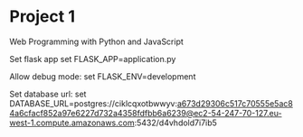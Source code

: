 # Project 1

Web Programming with Python and JavaScript

Set flask app
set FLASK_APP=application.py

Allow debug mode:
set FLASK_ENV=development


Set database url:
set DATABASE_URL=postgres://ciklcqxotbwwyv:a673d29306c517c70555e5ac84a6cfacf852a97e6227d732a4358fdfbb6a6239@ec2-54-247-70-127.eu-west-1.compute.amazonaws.com:5432/d4vhdold7i7ib5